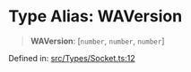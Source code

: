 # Type Alias: WAVersion

> **WAVersion**: \[`number`, `number`, `number`\]

Defined in: [src/Types/Socket.ts:12](https://github.com/Fokusdotid/Baileys/blob/8399cb6fd4e55090cdf57b06ffaae3e8a88880fe/src/Types/Socket.ts#L12)
